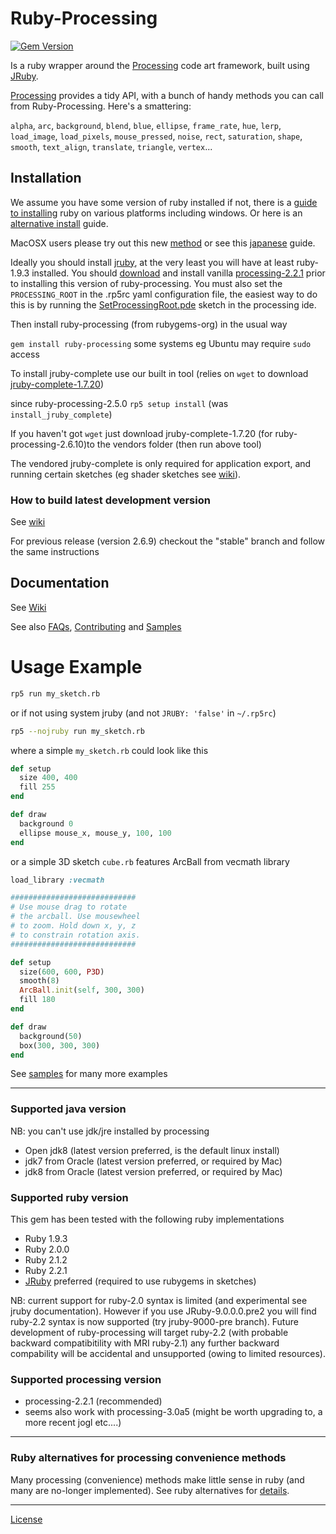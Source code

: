 # Ruby-Processing
[![Gem Version](https://badge.fury.io/rb/ruby-processing.svg)](http://badge.fury.io/rb/ruby-processing)

Is a ruby wrapper around the [Processing][] code art framework, built using [JRuby][].

[Processing][] provides a tidy API, with a bunch of handy methods you can call 
  from Ruby-Processing. Here's a smattering:
  
  `alpha`, `arc`, `background`, `blend`, `blue`, `ellipse`, `frame_rate`, `hue`, `lerp`,  `load_image`, `load_pixels`, `mouse_pressed`, `noise`, `rect`, `saturation`, `shape`, `smooth`, `text_align`, `translate`, `triangle`, `vertex`...
  

## Installation
We assume you have some version of ruby installed if not, there is a [guide to installing][] ruby on various platforms including windows. Or here is an [alternative install][] guide.

MacOSX users please try out this new  [method](https://github.com/jashkenas/ruby-processing/wiki/Installing-ruby-processing-on-the-mac) or see this [japanese][] guide.

Ideally you should install [jruby](http://jruby.org/download), at the very least you will have at least ruby-1.9.3 installed.  You should [download][] and install vanilla [processing-2.2.1](https://processing.org/download/) prior to installing this version of ruby-processing. You must also set the `PROCESSING_ROOT` in the .rp5rc yaml configuration file, the easiest way to do this is by running the [SetProcessingRoot.pde](https://gist.github.com/monkstone/7438749) sketch in the processing ide. 

Then install ruby-processing (from rubygems-org) in the usual way

`gem install ruby-processing` some systems eg Ubuntu may require `sudo` access

To install jruby-complete use our built in tool (relies on `wget` to download [jruby-complete-1.7.20](http://jruby.org/download))

since ruby-processing-2.5.0 `rp5 setup install` (was `install_jruby_complete`)

If you haven't got `wget` just download jruby-complete-1.7.20 (for ruby-processing-2.6.10)to the vendors folder (then run above tool)

The vendored jruby-complete is only required for application export, and running certain sketches (eg shader sketches see [wiki][]).


### How to build latest development version 
See [wiki](https://github.com/jashkenas/ruby-processing/wiki/How-to-build-latest-version)

For previous release (version 2.6.9) checkout the "stable" branch and follow the same instructions

## Documentation

See [Wiki][]

See also [FAQs][], [Contributing][] and [Samples][]

# Usage Example

```bash
rp5 run my_sketch.rb 
```

or if not using system jruby (and not `JRUBY: 'false'` in `~/.rp5rc`)

```bash
rp5 --nojruby run my_sketch.rb
```

where a simple ``my_sketch.rb`` could look like this

```ruby
def setup
  size 400, 400  
  fill 255
end

def draw
  background 0
  ellipse mouse_x, mouse_y, 100, 100
end
```

or a simple 3D sketch ``cube.rb`` features ArcBall from vecmath library

```ruby
load_library :vecmath

############################
# Use mouse drag to rotate
# the arcball. Use mousewheel
# to zoom. Hold down x, y, z
# to constrain rotation axis.
############################

def setup
  size(600, 600, P3D)
  smooth(8)
  ArcBall.init(self, 300, 300)
  fill 180
end

def draw
  background(50)
  box(300, 300, 300)
end       

```
See [samples][] for many more examples
___

### Supported java version

NB: you can't use jdk/jre installed by processing
* Open jdk8 (latest version preferred, is the default linux install)
* jdk7 from Oracle (latest version preferred, or required by Mac)
* jdk8 from Oracle (latest version preferred, or required by Mac)

### Supported ruby version

This gem has been tested with the following ruby implementations

* Ruby 1.9.3
* Ruby 2.0.0
* Ruby 2.1.2
* Ruby 2.2.1
* [JRuby][] preferred (required to use rubygems in sketches)

NB: current support for ruby-2.0 syntax is limited (and experimental see jruby documentation).
However if you use JRuby-9.0.0.0.pre2 you will find ruby-2.2 syntax is now supported (try jruby-9000-pre branch). Future development of ruby-processing will target ruby-2.2 (with probable backward compatibitility with MRI ruby-2.1) any further backward compability will be accidental and unsupported (owing to limited resources).

### Supported processing version

* processing-2.2.1 (recommended)
* seems also work with processing-3.0a5 (might be worth upgrading to, a more recent jogl etc....)

____

### Ruby alternatives for processing convenience methods

Many processing (convenience) methods make little sense in ruby (and many are no-longer implemented). See ruby alternatives for [details][].
____

[License][]

[license]:LICENSE.md
[contributing]:CONTRIBUTING.md
[jruby]:http://www.jruby.org/
[processing]: http://www.processing.org/
[download]:https://processing.org/download/
[samples]:https://github.com/ruby-processing/Example-Sketches
[wiki]:http://github.com/jashkenas/ruby-processing/wikis/
[details]:https://github.com/jashkenas/ruby-processing/wiki/Replacing-processing-convenience-methods
[FAQs]:http://github.com/jashkenas/ruby-processing/wikis/FAQs/
[release]:https://github.com/jashkenas/ruby-processing/releases/
[guide to installing]:https://www.ruby-lang.org/en/installation/
[alternative install]:http://tutorials.jumpstartlab.com/topics/environment/environment.html
[fix]:https://github.com/jruby/jruby/issues/1917
[japanese]:http://qiita.com/yohm13/items/f3f82f423b507cec1dcc

